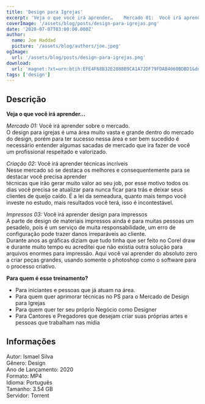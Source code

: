 ```yaml
---
title: 'Design para Igrejas'
excerpt: 'Veja o que você irá aprender…    Mercado 01:  Você irá aprender sobre o mercado. O design para igrejas é uma área muito vasta e grande dentro do mercado do design, porém para ter sucesso nessa área e ser bem sucedido é necessário entender algumas sacadas de'
coverImage: '/assets/blog/posts/design-para-igrejas.png'
date: '2020-07-07T03:00:00.000Z'
author:
  name: Joe Haddad
  picture: '/assets/blog/authors/joe.jpeg'
ogImage:
  url: '/assets/blog/posts/design-para-igrejas.png'
download:
  url: 'magnet:?xt=urn:btih:EFE4F68B32E2888B9CA1A72DF79FDAB4060BDBD1&dn=DESIGN%20PARA%20IGREJAS&tr=udp%3a%2f%2ftracker.openbittorrent.com%3a1337%2fannounce&tr=udp%3a%2f%2ftracker.opentrackr.org%3a1337%2fannounce'
tags: ['design']
---
```

<h2>Descrição</h2>
<p></p><p><strong>Veja o que você irá aprender…</strong></p><p><em>Mercado 01:</em> Você irá aprender sobre o mercado.<br/>O design para igrejas é uma área muito vasta e grande dentro do mercado do design, porém para ter sucesso nessa área e ser bem sucedido é necessário entender algumas sacadas de mercado que ira fazer de você um profissional respeitado e valorizado.</p><p><em>Criação 02:</em> Você irá aprender técnicas incríveis<br/>Nesse mercado só se destaca os melhores e consequentemente para se destacar você precisa aprender<br/>técnicas que irão gerar muito valor ao seu job, por esse motivo todos os dias você precisa se atualizar para nunca ficar para trás e deixar seus clientes de queijo caído. É a lei da semeadura, quanto mais tempo você investe no estudo, mais resultados você terá, isso é incontestável.</p><p><em>Impressos 03:</em> Você irá aprender design para impressos<br/>A parte de design de materiais impressos ainda é para muitas pessoas um pesadelo, pois é um serviço de muita responsabilidade, um erro de configuração pode trazer danos irreparáveis ao cliente.<br/>Durante anos as gráficas diziam que tudo tinha que ser feito no Corel draw e durante muito tempo eu acreditei que não existia outra solução para arquivos enormes para impressão. Aqui você vai aprender do absoluto zero a criar peças grandes, usando somente o photoshop como o software para o processo criativo.</p><p><strong>Para quem é esse treinamento?</strong></p><ul><li>Para iniciantes e pessoas que já atuam na área.</li><li>Para quem quer aprimorar técnicas no PS para o Mercado de Design para Igrejas</li><li>Para quem quer ter seu próprio Negócio como Designer</li><li>Para Cantores e Pregadores que desejam criar suas próprias artes e pessoas que trabalham nas mídia</li></ul><h2>Informações</h2><p>Autor: Ismael Silva<br/>Gênero: Design<br/>Ano de Lançamento: 2020<br/>Formato: MP4<br/>Idioma: Português<br/>Tamanho: 3.54 GB<br/>Servidor: Torrent</p>